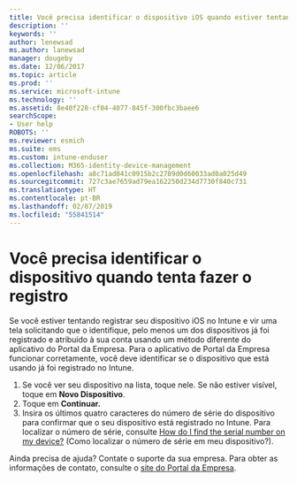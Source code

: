 ```yaml
---
title: Você precisa identificar o dispositivo iOS quando estiver tentando se registrar | Microsoft Docs
description: ''
keywords: ''
author: lenewsad
ms.author: lanewsad
manager: dougeby
ms.date: 12/06/2017
ms.topic: article
ms.prod: ''
ms.service: microsoft-intune
ms.technology: ''
ms.assetid: 8e40f228-cf04-4077-845f-300fbc3baee6
searchScope:
- User help
ROBOTS: ''
ms.reviewer: esmich
ms.suite: ems
ms.custom: intune-enduser
ms.collection: M365-identity-device-management
ms.openlocfilehash: a8c71ad041c0915b2c2789d0d60033ad0a025d49
ms.sourcegitcommit: 727c3ae7659ad79ea162250d234d7730f840c731
ms.translationtype: HT
ms.contentlocale: pt-BR
ms.lasthandoff: 02/07/2019
ms.locfileid: "55841514"
---
```

# <a name="you-need-to-identify-your-device-when-youre-trying-to-enroll"></a>Você precisa identificar o dispositivo quando tenta fazer o registro

Se você estiver tentando registrar seu dispositivo iOS no Intune e vir uma tela solicitando que o identifique, pelo menos um dos dispositivos já foi registrado e atribuído à sua conta usando um método diferente do aplicativo do Portal da Empresa. Para o aplicativo de Portal da Empresa funcionar corretamente, você deve identificar se o dispositivo que está usando já foi registrado no Intune.

1. Se você ver seu dispositivo na lista, toque nele. Se não estiver visível, toque em **Novo Dispositivo**.
2. Toque em **Continuar.**
3. Insira os últimos quatro caracteres do número de série do dispositivo para confirmar que o seu dispositivo está registrado no Intune. Para localizar o número de série, consulte [How do I find the serial number on my device?](how-do-i-find-the-serial-number-on-my-device-ios.md) (Como localizar o número de série em meu dispositivo?).

Ainda precisa de ajuda? Contate o suporte da sua empresa. Para obter as informações de contato, consulte o [site do Portal da Empresa](https://go.microsoft.com/fwlink/?linkid=2010980).
